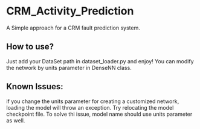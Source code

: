 # CRM_Activity_Prediction
A Simple approach for a CRM fault prediction system.
## How to use?
Just add your DataSet path in dataset_loader.py and enjoy!
You can modify the network by units parameter in DenseNN class.

## Known Issues:
if you change the units parameter for creating a customized network, loading the model will throw an exception. Try relocating the model checkpoint file. To solve thi issue, model name should use units parameter as well.
